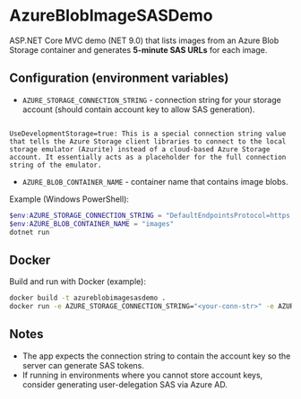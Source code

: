 # AzureBlobImageSASDemo

ASP.NET Core MVC demo (NET 9.0) that lists images from an Azure Blob Storage container and generates **5-minute SAS URLs** for each image.

## Configuration (environment variables)

- `AZURE_STORAGE_CONNECTION_STRING` - connection string for your storage account (should contain account key to allow SAS generation).
```plaintext

UseDevelopmentStorage=true: This is a special connection string value that tells the Azure Storage client libraries to connect to the local storage emulator (Azurite) instead of a cloud-based Azure Storage account. It essentially acts as a placeholder for the full connection string of the emulator.
```



- `AZURE_BLOB_CONTAINER_NAME` - container name that contains image blobs.

Example (Windows PowerShell):
```powershell
$env:AZURE_STORAGE_CONNECTION_STRING = "DefaultEndpointsProtocol=https;AccountName=...;AccountKey=...;EndpointSuffix=core.windows.net"
$env:AZURE_BLOB_CONTAINER_NAME = "images"
dotnet run
```

## Docker

Build and run with Docker (example):
```bash
docker build -t azureblobimagesasdemo .
docker run -e AZURE_STORAGE_CONNECTION_STRING="<your-conn-str>" -e AZURE_BLOB_CONTAINER_NAME="images" -p 5000:8080 azureblobimagesasdemo
```

## Notes

- The app expects the connection string to contain the account key so the server can generate SAS tokens.
- If running in environments where you cannot store account keys, consider generating user-delegation SAS via Azure AD.
